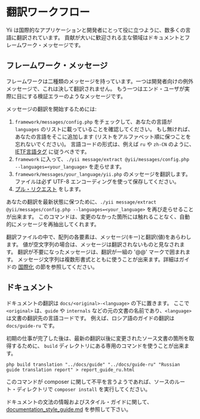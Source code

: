 翻訳ワークフロー
================

Yii は国際的なアプリケーションと開発者にとって役に立つように、数多くの言語に翻訳されています。
貢献が大いに歓迎される主な領域はドキュメントとフレームワーク・メッセージです。

フレームワーク・メッセージ
--------------------------

フレームワークは二種類のメッセージを持っています。一つは開発者向けの例外メッセージで、これは決して翻訳されません。
もう一つはエンド・ユーザが実際に目にする検証エラーのようなメッセージです。

メッセージの翻訳を開始するためには:

1. `framework/messages/config.php` をチェックして、あなたの言語が `languages` のリストに載っていることを確認してください。
   もし無ければ、あなたの言語をそこに追加します (リストをアルファベット順に保つことを忘れないでください)。
   言語コードの形式は、例えば `ru` や `zh-CN` のように、
   [IETF言語タグ](https://ja.wikipedia.org/wiki/IETF%E8%A8%80%E8%AA%9E%E3%82%BF%E3%82%B0) に従うべきです。
2. `framework` に入って、`./yii message/extract @yii/messages/config.php --languages=<your_language>` を走らせます。
3. `framework/messages/your_language/yii.php` のメッセージを翻訳します。ファイルは必ず UTF-8 エンコーディングを使って保存してください。
4. [プル・リクエスト](git-workflow.md) をします。

あなたの翻訳を最新状態に保つために、`./yii message/extract @yii/messages/config.php --languages=<your_language>` を再び走らせることが出来ます。
このコマンドは、変更のなかった箇所には触れることなく、自動的にメッセージを再抽出してくれます。

翻訳ファイルの中で、配列の各要素は、メッセージ(キー)と翻訳(値)をあらわします。
値が空文字列の場合は、メッセージは翻訳されないものと見なされます。
翻訳が不要になったメッセージは、翻訳が一組の '@@' マークで囲まれます。
メッセージ文字列は複数形書式とともに使うことが出来ます。詳細はガイドの [国際化](../guide-ja/tutorial-i18n.md) の節を参照してください。

ドキュメント
------------

ドキュメントの翻訳は `docs/<original>-<language>` の下に置きます。
ここで `<original>` は、`guide` や `internals` などの元の文書の名前であり、`<language>` は文書の翻訳先の言語コードです。
例えば、ロシア語のガイドの翻訳は `docs/guide-ru` です。

初期の仕事が完了した後は、最新の翻訳以後に変更されたソース文書の箇所を取得するために、
`build` ディレクトリにある専用のコマンドを使うことが出来ます。

```
php build translation "../docs/guide" "../docs/guide-ru" "Russian guide translation report" > report_guide_ru.html
```

このコマンドが composer に関して不平を言うようであれば、ソースのルート・ディレクトリで `composer install` を実行してください。

ドキュメントの文法の情報およびスタイル・ガイドに関して、[documentation_style_guide.md](../documentation_style_guide.md) を参照して下さい。
